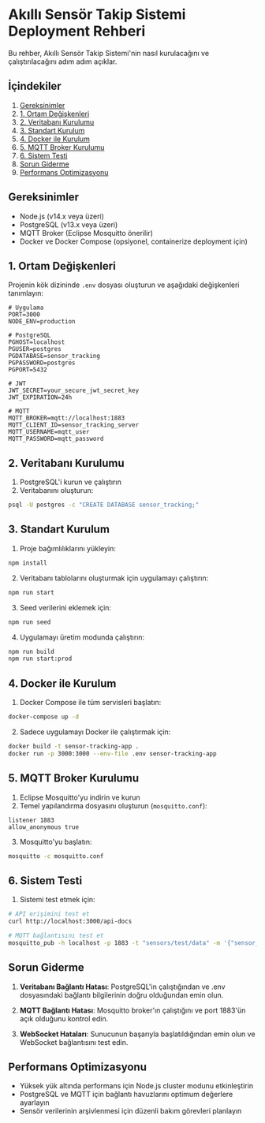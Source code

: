# Akıllı Sensör Takip Sistemi Deployment Rehberi

Bu rehber, Akıllı Sensör Takip Sistemi'nin nasıl kurulacağını ve çalıştırılacağını adım adım açıklar.

## İçindekiler

1. [Gereksinimler](#gereksinimler)
2. [1. Ortam Değişkenleri](#1-ortam-değişkenleri)
3. [2. Veritabanı Kurulumu](#2-veritabanı-kurulumu)
4. [3. Standart Kurulum](#3-standart-kurulum)
5. [4. Docker ile Kurulum](#4-docker-ile-kurulum)
6. [5. MQTT Broker Kurulumu](#5-mqtt-broker-kurulumu)
7. [6. Sistem Testi](#6-sistem-testi)
8. [Sorun Giderme](#sorun-giderme)
9. [Performans Optimizasyonu](#performans-optimizasyonu)

## Gereksinimler

- Node.js (v14.x veya üzeri)
- PostgreSQL (v13.x veya üzeri)
- MQTT Broker (Eclipse Mosquitto önerilir)
- Docker ve Docker Compose (opsiyonel, containerize deployment için)

## 1. Ortam Değişkenleri

Projenin kök dizininde `.env` dosyası oluşturun ve aşağıdaki değişkenleri tanımlayın:

```
# Uygulama
PORT=3000
NODE_ENV=production

# PostgreSQL
PGHOST=localhost
PGUSER=postgres
PGDATABASE=sensor_tracking
PGPASSWORD=postgres
PGPORT=5432

# JWT
JWT_SECRET=your_secure_jwt_secret_key
JWT_EXPIRATION=24h

# MQTT
MQTT_BROKER=mqtt://localhost:1883
MQTT_CLIENT_ID=sensor_tracking_server
MQTT_USERNAME=mqtt_user
MQTT_PASSWORD=mqtt_password
```

## 2. Veritabanı Kurulumu

1. PostgreSQL'i kurun ve çalıştırın
2. Veritabanını oluşturun:

```bash
psql -U postgres -c "CREATE DATABASE sensor_tracking;"
```

## 3. Standart Kurulum

1. Proje bağımlılıklarını yükleyin:

```bash
npm install
```

2. Veritabanı tablolarını oluşturmak için uygulamayı çalıştırın:

```bash
npm run start
```

3. Seed verilerini eklemek için:

```bash
npm run seed
```

4. Uygulamayı üretim modunda çalıştırın:

```bash
npm run build
npm run start:prod
```

## 4. Docker ile Kurulum

1. Docker Compose ile tüm servisleri başlatın:

```bash
docker-compose up -d
```

2. Sadece uygulamayı Docker ile çalıştırmak için:

```bash
docker build -t sensor-tracking-app .
docker run -p 3000:3000 --env-file .env sensor-tracking-app
```

## 5. MQTT Broker Kurulumu

1. Eclipse Mosquitto'yu indirin ve kurun
2. Temel yapılandırma dosyasını oluşturun (`mosquitto.conf`):

```
listener 1883
allow_anonymous true
```

3. Mosquitto'yu başlatın:

```bash
mosquitto -c mosquitto.conf
```

## 6. Sistem Testi

1. Sistemi test etmek için:

```bash
# API erişimini test et
curl http://localhost:3000/api-docs

# MQTT bağlantısını test et
mosquitto_pub -h localhost -p 1883 -t "sensors/test/data" -m '{"sensor_id":"test","timestamp":1710772800,"temperature":25.4,"humidity":55.2}'
```

## Sorun Giderme

1. **Veritabanı Bağlantı Hatası**: PostgreSQL'in çalıştığından ve .env dosyasındaki bağlantı bilgilerinin doğru olduğundan emin olun.

2. **MQTT Bağlantı Hatası**: Mosquitto broker'ın çalıştığını ve port 1883'ün açık olduğunu kontrol edin.

3. **WebSocket Hataları**: Sunucunun başarıyla başlatıldığından emin olun ve WebSocket bağlantısını test edin.

## Performans Optimizasyonu

- Yüksek yük altında performans için Node.js cluster modunu etkinleştirin
- PostgreSQL ve MQTT için bağlantı havuzlarını optimum değerlere ayarlayın
- Sensör verilerinin arşivlenmesi için düzenli bakım görevleri planlayın 